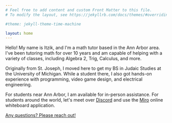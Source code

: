 ```yaml
---
# Feel free to add content and custom Front Matter to this file.
# To modify the layout, see https://jekyllrb.com/docs/themes/#overriding-theme-defaults

#theme: jekyll-theme-time-machine

layout: home
---
```

Hello!  My name is Itzik, and I'm a math tutor based in the Ann Arbor area.  I've been tutoring math for over 10 years and am capable of helping with a variety of classes, including Algebra 2, Trig, Calculus, and more.
<br>


Originally from St. Joseph, I moved here to get my BS in Judaic Studies at the University of Michigan.  While a student there, I also got hands-on experience with programming, video game design, and electrical engineering.
<br>


For students near Ann Arbor, I am available for in-person assistance.  For students around the world, let's meet over [Discord](discord.com) and use the [Miro](miro.com) online whiteboard application.
<br>


[Any questions?  Please reach out!](./_pages/contact.markdown)